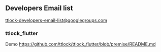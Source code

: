 ## Developers Email list
ttlock-developers-email-list@googlegroups.com


### ttlock_flutter 
Demo https://github.com/ttlock/ttlock_flutter/blob/premise/README.md


